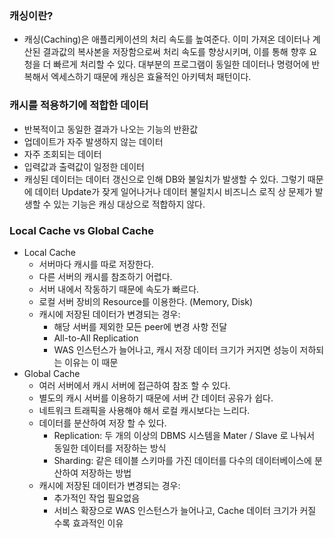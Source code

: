 ### 캐싱이란?
- 캐싱(Caching)은 애플리케이션의 처리 속도를 높여준다. 이미 가져온 데이터나 계산된 결과값의 복사본을 저장함으로써 처리 속도를 향상시키며, 이를 통해 향후 요청을 더 빠르게 처리할 수 있다. 대부분의 프로그램이 동일한 데이터나 명령어에 반복해서 엑세스하기 때문에 캐싱은 효율적인 아키텍처 패턴이다.

### 캐시를 적용하기에 적합한 데이터

- 반복적이고 동일한 결과가 나오는 기능의 반환값
- 업데이트가 자주 발생하지 않는 데이터
- 자주 조회되는 데이터
- 입력값과 출력값이 일정한 데이터
- 캐싱된 데이터는 데이터 갱신으로 인해 DB와 불일치가 발생할 수 있다. 그렇기 때문에 데이터 Update가 잦게 일어나거나 데이터 불일치시 비즈니스 로직 상 문제가 발생할 수 있는 기능은 캐싱 대상으로 적합하지 않다.

### Local Cache vs Global Cache

- Local Cache
    - 서버마다 캐시를 따로 저장한다.
    - 다른 서버의 캐시를 참조하기 어렵다.
    - 서버 내에서 작동하기 때문에 속도가 빠르다.
    - 로컬 서버 장비의 Resource를 이용한다. (Memory, Disk)
    - 캐시에 저장된 데이터가 변경되는 경우:
        - 해당 서버를 제외한 모든 peer에 변경 사항 전달
        - All-to-All Replication
        - WAS 인스턴스가 늘어나고, 캐시 저장 데이터 크기가 커지면 성능이 저하되는 이유는 이 때문
- Global Cache
    - 여러 서버에서 캐시 서버에 접근하여 참조 할 수 있다.
    - 별도의 캐시 서버를 이용하기 때문에 서버 간 데이터 공유가 쉽다.
    - 네트워크 트래픽을 사용해야 해서 로컬 캐시보다는 느리다.
    - 데이터를 분산하여 저장 할 수 있다.
        - Replication: 두 개의 이상의 DBMS 시스템을 Mater / Slave 로 나눠서 동일한 데이터를 저장하는 방식
        - Sharding: 같은 테이블 스키마를 가진 데이터를 다수의 데이터베이스에 분산하여 저장하는 방법
    - 캐시에 저장된 데이터가 변경되는 경우:
        - 추가적인 작업 필요없음
        - 서비스 확장으로 WAS 인스턴스가 늘어나고, Cache 데이터 크기가 커질 수록 효과적인 이유
